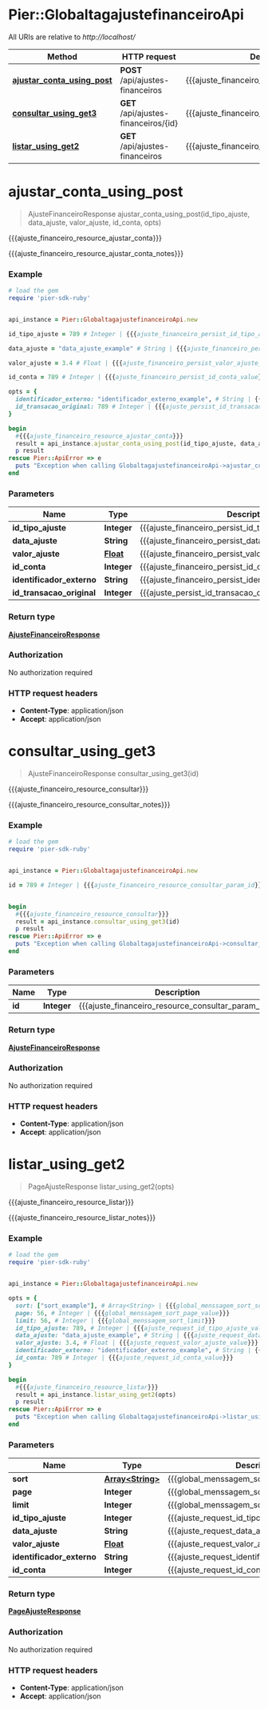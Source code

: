 # Pier::GlobaltagajustefinanceiroApi

All URIs are relative to *http://localhost/*

Method | HTTP request | Description
------------- | ------------- | -------------
[**ajustar_conta_using_post**](GlobaltagajustefinanceiroApi.md#ajustar_conta_using_post) | **POST** /api/ajustes-financeiros | {{{ajuste_financeiro_resource_ajustar_conta}}}
[**consultar_using_get3**](GlobaltagajustefinanceiroApi.md#consultar_using_get3) | **GET** /api/ajustes-financeiros/{id} | {{{ajuste_financeiro_resource_consultar}}}
[**listar_using_get2**](GlobaltagajustefinanceiroApi.md#listar_using_get2) | **GET** /api/ajustes-financeiros | {{{ajuste_financeiro_resource_listar}}}




# **ajustar_conta_using_post**
> AjusteFinanceiroResponse ajustar_conta_using_post(id_tipo_ajuste, data_ajuste, valor_ajuste, id_conta, opts)

{{{ajuste_financeiro_resource_ajustar_conta}}}

{{{ajuste_financeiro_resource_ajustar_conta_notes}}}

### Example
```ruby
# load the gem
require 'pier-sdk-ruby'


api_instance = Pier::GlobaltagajustefinanceiroApi.new

id_tipo_ajuste = 789 # Integer | {{{ajuste_financeiro_persist_id_tipo_ajuste_value}}}

data_ajuste = "data_ajuste_example" # String | {{{ajuste_financeiro_persist_data_ajuste_value}}}

valor_ajuste = 3.4 # Float | {{{ajuste_financeiro_persist_valor_ajuste_value}}}

id_conta = 789 # Integer | {{{ajuste_financeiro_persist_id_conta_value}}}

opts = { 
  identificador_externo: "identificador_externo_example", # String | {{{ajuste_financeiro_persist_identificador_externo_value}}}
  id_transacao_original: 789 # Integer | {{{ajuste_persist_id_transacao_original}}}
}

begin
  #{{{ajuste_financeiro_resource_ajustar_conta}}}
  result = api_instance.ajustar_conta_using_post(id_tipo_ajuste, data_ajuste, valor_ajuste, id_conta, opts)
  p result
rescue Pier::ApiError => e
  puts "Exception when calling GlobaltagajustefinanceiroApi->ajustar_conta_using_post: #{e}"
end
```

### Parameters

Name | Type | Description  | Notes
------------- | ------------- | ------------- | -------------
 **id_tipo_ajuste** | **Integer**| {{{ajuste_financeiro_persist_id_tipo_ajuste_value}}} | 
 **data_ajuste** | **String**| {{{ajuste_financeiro_persist_data_ajuste_value}}} | 
 **valor_ajuste** | [**Float**](.md)| {{{ajuste_financeiro_persist_valor_ajuste_value}}} | 
 **id_conta** | **Integer**| {{{ajuste_financeiro_persist_id_conta_value}}} | 
 **identificador_externo** | **String**| {{{ajuste_financeiro_persist_identificador_externo_value}}} | [optional] 
 **id_transacao_original** | **Integer**| {{{ajuste_persist_id_transacao_original}}} | [optional] 


### Return type

[**AjusteFinanceiroResponse**](AjusteFinanceiroResponse.md)

### Authorization

No authorization required

### HTTP request headers

 - **Content-Type**: application/json
 - **Accept**: application/json




# **consultar_using_get3**
> AjusteFinanceiroResponse consultar_using_get3(id)

{{{ajuste_financeiro_resource_consultar}}}

{{{ajuste_financeiro_resource_consultar_notes}}}

### Example
```ruby
# load the gem
require 'pier-sdk-ruby'


api_instance = Pier::GlobaltagajustefinanceiroApi.new

id = 789 # Integer | {{{ajuste_financeiro_resource_consultar_param_id}}}


begin
  #{{{ajuste_financeiro_resource_consultar}}}
  result = api_instance.consultar_using_get3(id)
  p result
rescue Pier::ApiError => e
  puts "Exception when calling GlobaltagajustefinanceiroApi->consultar_using_get3: #{e}"
end
```

### Parameters

Name | Type | Description  | Notes
------------- | ------------- | ------------- | -------------
 **id** | **Integer**| {{{ajuste_financeiro_resource_consultar_param_id}}} | 


### Return type

[**AjusteFinanceiroResponse**](AjusteFinanceiroResponse.md)

### Authorization

No authorization required

### HTTP request headers

 - **Content-Type**: application/json
 - **Accept**: application/json




# **listar_using_get2**
> PageAjusteResponse listar_using_get2(opts)

{{{ajuste_financeiro_resource_listar}}}

{{{ajuste_financeiro_resource_listar_notes}}}

### Example
```ruby
# load the gem
require 'pier-sdk-ruby'


api_instance = Pier::GlobaltagajustefinanceiroApi.new

opts = { 
  sort: ["sort_example"], # Array<String> | {{{global_menssagem_sort_sort}}}
  page: 56, # Integer | {{{global_menssagem_sort_page_value}}}
  limit: 56, # Integer | {{{global_menssagem_sort_limit}}}
  id_tipo_ajuste: 789, # Integer | {{{ajuste_request_id_tipo_ajuste_value}}}
  data_ajuste: "data_ajuste_example", # String | {{{ajuste_request_data_ajuste_value}}}
  valor_ajuste: 3.4, # Float | {{{ajuste_request_valor_ajuste_value}}}
  identificador_externo: "identificador_externo_example", # String | {{{ajuste_request_identificador_externo_value}}}
  id_conta: 789 # Integer | {{{ajuste_request_id_conta_value}}}
}

begin
  #{{{ajuste_financeiro_resource_listar}}}
  result = api_instance.listar_using_get2(opts)
  p result
rescue Pier::ApiError => e
  puts "Exception when calling GlobaltagajustefinanceiroApi->listar_using_get2: #{e}"
end
```

### Parameters

Name | Type | Description  | Notes
------------- | ------------- | ------------- | -------------
 **sort** | [**Array&lt;String&gt;**](String.md)| {{{global_menssagem_sort_sort}}} | [optional] 
 **page** | **Integer**| {{{global_menssagem_sort_page_value}}} | [optional] 
 **limit** | **Integer**| {{{global_menssagem_sort_limit}}} | [optional] 
 **id_tipo_ajuste** | **Integer**| {{{ajuste_request_id_tipo_ajuste_value}}} | [optional] 
 **data_ajuste** | **String**| {{{ajuste_request_data_ajuste_value}}} | [optional] 
 **valor_ajuste** | [**Float**](.md)| {{{ajuste_request_valor_ajuste_value}}} | [optional] 
 **identificador_externo** | **String**| {{{ajuste_request_identificador_externo_value}}} | [optional] 
 **id_conta** | **Integer**| {{{ajuste_request_id_conta_value}}} | [optional] 


### Return type

[**PageAjusteResponse**](PageAjusteResponse.md)

### Authorization

No authorization required

### HTTP request headers

 - **Content-Type**: application/json
 - **Accept**: application/json





